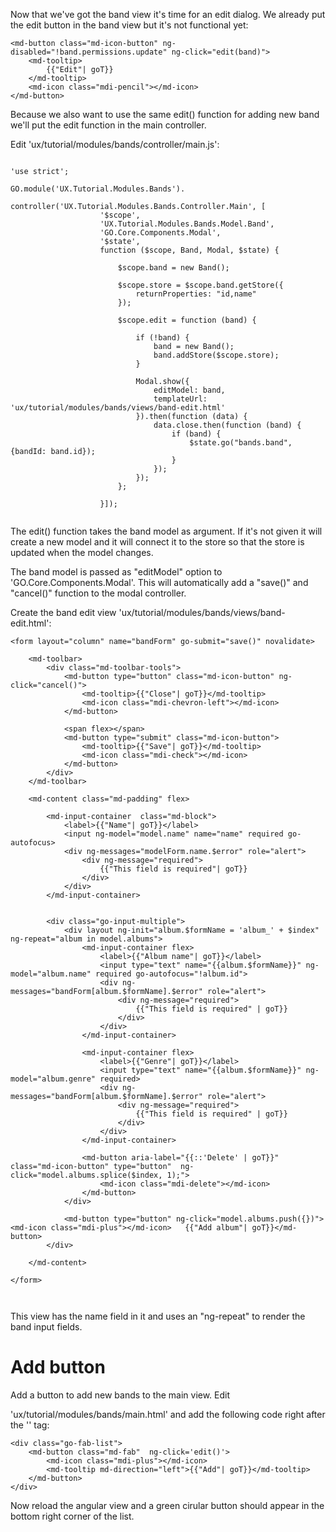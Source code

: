 Now that we've got the band view it's time for an edit dialog. We already put
the edit button in the band view but it's not functional yet:

````````````````````````````````````````````````````````````````````````````````
<md-button class="md-icon-button" ng-disabled="!band.permissions.update" ng-click="edit(band)">
	<md-tooltip>
		{{"Edit"| goT}}					
	</md-tooltip>
	<md-icon class="mdi-pencil"></md-icon>
</md-button>
````````````````````````````````````````````````````````````````````````````````

Because we also want to use the same edit() function for adding new band we'll
put the edit function in the main controller.

Edit 'ux/tutorial/modules/bands/controller/main.js':


````````````````````````````````````````````````````````````````````````````````

'use strict';

GO.module('UX.Tutorial.Modules.Bands').
				controller('UX.Tutorial.Modules.Bands.Controller.Main', [
					'$scope',
					'UX.Tutorial.Modules.Bands.Model.Band',
					'GO.Core.Components.Modal',
					'$state',
					function ($scope, Band, Modal, $state) {

						$scope.band = new Band();

						$scope.store = $scope.band.getStore({
							returnProperties: "id,name"
						});

						$scope.edit = function (band) {

							if (!band) {
								band = new Band();
								band.addStore($scope.store);
							}

							Modal.show({
								editModel: band,
								templateUrl: 'ux/tutorial/modules/bands/views/band-edit.html'
							}).then(function (data) {
								data.close.then(function (band) {
									if (band) {
										$state.go("bands.band", {bandId: band.id});
									}
								});
							});
						};

					}]);


````````````````````````````````````````````````````````````````````````````````

The edit() function takes the band model as argument. If it's not given it will
create a new model and it will connect it to the store so that the store is
updated when the model changes.

The band model is passed as "editModel" option to 'GO.Core.Components.Modal'. 
This will automatically add a "save()" and "cancel()" function to the modal 
controller.

Create the band edit view 'ux/tutorial/modules/bands/views/band-edit.html':

````````````````````````````````````````````````````````````````````````````````
<form layout="column" name="bandForm" go-submit="save()" novalidate>
	
	<md-toolbar>
		<div class="md-toolbar-tools">
			<md-button type="button" class="md-icon-button" ng-click="cancel()">
				<md-tooltip>{{"Close"| goT}}</md-tooltip>
				<md-icon class="mdi-chevron-left"></md-icon>
			</md-button>

			<span flex></span>
			<md-button type="submit" class="md-icon-button">
				<md-tooltip>{{"Save"| goT}}</md-tooltip>
				<md-icon class="mdi-check"></md-icon>
			</md-button>
		</div>
	</md-toolbar>

	<md-content class="md-padding" flex>

		<md-input-container  class="md-block">
			<label>{{"Name"| goT}}</label>
			<input ng-model="model.name" name="name" required go-autofocus>
			<div ng-messages="modelForm.name.$error" role="alert">
				<div ng-message="required">
					{{"This field is required"| goT}}
				</div>
			</div>
		</md-input-container>
		
		
		<div class="go-input-multiple">
			<div layout ng-init="album.$formName = 'album_' + $index" ng-repeat="album in model.albums">
				<md-input-container flex>							
					<label>{{"Album name"| goT}}</label>
					<input type="text" name="{{album.$formName}}" ng-model="album.name" required go-autofocus="!album.id">
					<div ng-messages="bandForm[album.$formName].$error" role="alert">
						<div ng-message="required">
							{{"This field is required" | goT}}
						</div>
					</div>
				</md-input-container>
				
				<md-input-container flex>							
					<label>{{"Genre"| goT}}</label>
					<input type="text" name="{{album.$formName}}" ng-model="album.genre" required>
					<div ng-messages="bandForm[album.$formName].$error" role="alert">
						<div ng-message="required">
							{{"This field is required" | goT}}
						</div>
					</div>
				</md-input-container>

				<md-button aria-label="{{::'Delete' | goT}}" class="md-icon-button" type="button"  ng-click="model.albums.splice($index, 1);">
					<md-icon class="mdi-delete"></md-icon>				
				</md-button>
			</div>
			
			<md-button type="button" ng-click="model.albums.push({})"><md-icon class="mdi-plus"></md-icon>	 {{"Add album"| goT}}</md-button>
		</div>

	</md-content>

</form>



````````````````````````````````````````````````````````````````````````````````

This view has the name field in it and uses an "ng-repeat" to render the band 
input fields.


# Add button
Add a button to add new bands to the main view. Edit

'ux/tutorial/modules/bands/main.html' and add the following code right after
the '</go-list>' tag:

````````````````````````````````````````````````````````````````````````````````
<div class="go-fab-list">
	<md-button class="md-fab"  ng-click='edit()'>
		<md-icon class="mdi-plus"></md-icon>
		<md-tooltip md-direction="left">{{"Add"| goT}}</md-tooltip>
	</md-button>
</div>
````````````````````````````````````````````````````````````````````````````````

Now reload the angular view and a green cirular button should appear in the 
bottom right corner of the list.
